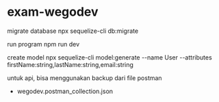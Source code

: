 # exam-wegodev

migrate database
npx sequelize-cli db:migrate

run program
npm run dev

create model
npx sequelize-cli model:generate --name User --attributes firstName:string,lastName:string,email:string

untuk api, bisa menggunakan backup dari file postman
- wegodev.postman_collection.json
